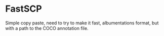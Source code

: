 # FastSCP
Simple copy paste, need to try to make it fast, albumentations format, but with a path to the COCO annotation file.

